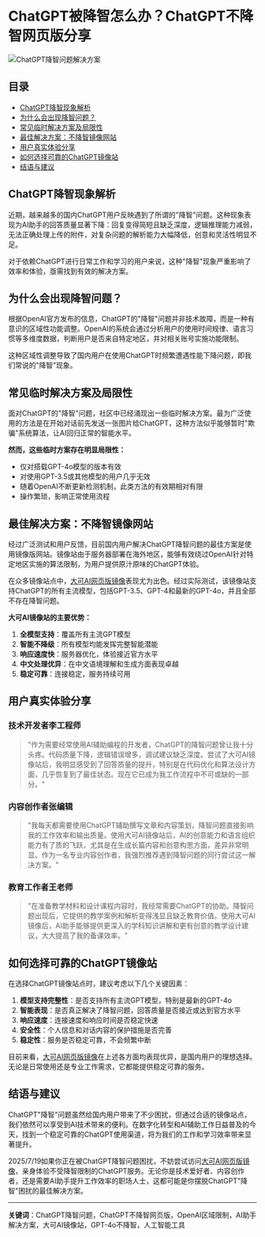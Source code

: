 # ChatGPT被降智怎么办？ChatGPT不降智网页版分享

![ChatGPT降智问题解决方案](https://github.com/user-attachments/assets/0491a1da-6671-4161-94d0-a7c0a84e4d3f)


## 目录

- [ChatGPT降智现象解析](#chatgpt降智现象解析)
- [为什么会出现降智问题？](#为什么会出现降智问题)
- [常见临时解决方案及局限性](#常见临时解决方案及局限性)
- [最佳解决方案：不降智镜像网站](#最佳解决方案不降智镜像网站)
- [用户真实体验分享](#用户真实体验分享)
- [如何选择可靠的ChatGPT镜像站](#如何选择可靠的chatgpt镜像站)
- [结语与建议](#结语与建议)

## ChatGPT降智现象解析

近期，越来越多的国内ChatGPT用户反映遇到了所谓的"降智"问题。这种现象表现为AI助手的回答质量显著下降：回复变得简短且缺乏深度，逻辑推理能力减弱，无法正确处理上传的附件，对复杂问题的解析能力大幅降低，创意和灵活性明显不足。

对于依赖ChatGPT进行日常工作和学习的用户来说，这种"降智"现象严重影响了效率和体验，亟需找到有效的解决方案。

## 为什么会出现降智问题？

根据OpenAI官方发布的信息，ChatGPT的"降智"问题并非技术故障，而是一种有意识的区域性功能调整。OpenAI的系统会通过分析用户的使用时间规律、语言习惯等多维度数据，判断用户是否来自特定地区，并对相关账号实施功能限制。

这种区域性调整导致了国内用户在使用ChatGPT时频繁遭遇性能下降问题，即我们常说的"降智"现象。

## 常见临时解决方案及局限性

面对ChatGPT的"降智"问题，社区中已经涌现出一些临时解决方案。最为广泛使用的方法是在开始对话前先发送一张图片给ChatGPT，这种方法似乎能够暂时"欺骗"系统算法，让AI回归正常的智能水平。

**然而，这些临时方案存在明显局限性：**

- 仅对搭载GPT-4o模型的版本有效
- 对使用GPT-3.5或其他模型的用户几乎无效
- 随着OpenAI不断更新检测机制，此类方法的有效期相对有限
- 操作繁琐，影响正常使用流程

## 最佳解决方案：不降智镜像网站

经过广泛测试和用户反馈，目前国内用户解决ChatGPT降智问题的最佳方案是使用镜像版网站。镜像站由于服务器部署在海外地区，能够有效绕过OpenAI针对特定地区实施的算法限制，为用户提供原汁原味的ChatGPT体验。

在众多镜像站点中，[大可AI网页版镜像](https://www.dk82.com/17.html)表现尤为出色。经过实际测试，该镜像站支持ChatGPT的所有主流模型，包括GPT-3.5、GPT-4和最新的GPT-4o，并且全部不存在降智问题。

**大可AI镜像站的主要优势：**

1. **全模型支持**：覆盖所有主流GPT模型
2. **智能不降级**：所有模型均能发挥完整智能潜能
3. **响应速度快**：服务器优化，体验接近官方水平
4. **中文处理优异**：在中文语境理解和生成方面表现卓越
5. **稳定可靠**：连接稳定，服务持续可用

## 用户真实体验分享

### 技术开发者李工程师

> "作为需要经常使用AI辅助编程的开发者，ChatGPT的降智问题曾让我十分头疼。代码质量下降，逻辑错误增多，调试建议缺乏深度。尝试了大可AI镜像站后，我明显感受到了回答质量的提升，特别是在代码优化和算法设计方面，几乎恢复到了最佳状态。现在它已成为我工作流程中不可或缺的一部分。"

### 内容创作者张编辑

> "我每天都需要使用ChatGPT辅助撰写文章和内容策划，降智问题直接影响我的工作效率和输出质量。使用大可AI镜像站后，AI的创意能力和语言组织能力有了质的飞跃，尤其是在生成长篇内容和创意构思方面，差异非常明显。作为一名专业内容创作者，我强烈推荐遇到降智问题的同行尝试这一解决方案。"

### 教育工作者王老师

> "在准备教学材料和设计课程内容时，我经常需要ChatGPT的协助。降智问题出现后，它提供的教学案例和解析变得浅显且缺乏教育价值。使用大可AI镜像后，AI助手能够提供更深入的学科知识讲解和更有创意的教学设计建议，大大提高了我的备课效率。"

## 如何选择可靠的ChatGPT镜像站

在选择ChatGPT镜像站点时，建议考虑以下几个关键因素：

1. **模型支持完整性**：是否支持所有主流GPT模型，特别是最新的GPT-4o
2. **智能表现**：是否真正解决了降智问题，回答质量是否接近或达到官方水平
3. **响应速度**：连接速度和响应时间是否稳定快速
4. **安全性**：个人信息和对话内容的保护措施是否完善
5. **稳定性**：服务是否稳定可靠，不会频繁中断

目前来看，[大可AI网页版镜像](https://www.dk82.com/17.html)在上述各方面均表现优异，是国内用户的理想选择。无论是日常使用还是专业工作需求，它都能提供稳定可靠的服务。

## 结语与建议

ChatGPT"降智"问题虽然给国内用户带来了不少困扰，但通过合适的镜像站点，我们依然可以享受到AI技术带来的便利。在数字化转型和AI辅助工作日益普及的今天，找到一个稳定可靠的ChatGPT使用渠道，将为我们的工作和学习效率带来显著提升。

2025/7/19如果你正在被ChatGPT降智问题困扰，不妨尝试访问[大可AI网页版镜像](https://www.dk82.com/17.html)，亲身体验不受降智限制的ChatGPT服务。无论你是技术爱好者、内容创作者，还是需要AI助手提升工作效率的职场人士，这都可能是你摆脱ChatGPT"降智"困扰的最佳解决方案。

---

**关键词**：ChatGPT降智问题，ChatGPT不降智网页版，OpenAI区域限制，AI助手解决方案，大可AI镜像站，GPT-4o不降智，人工智能工具
